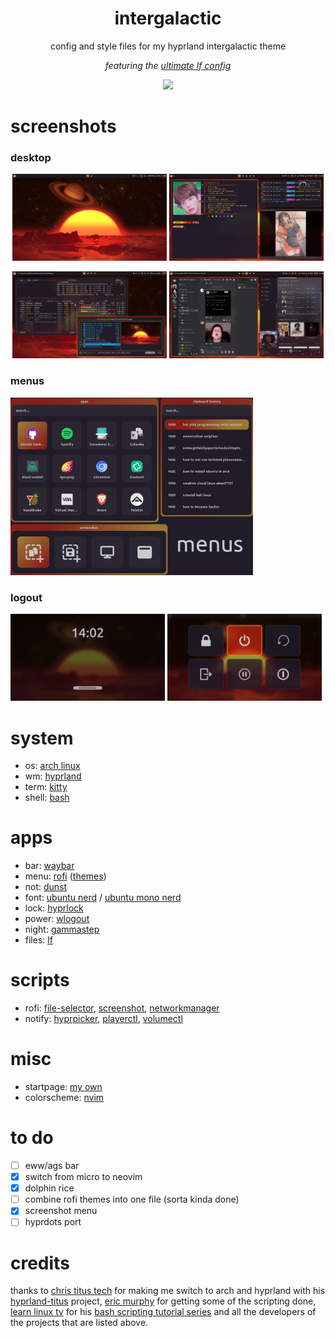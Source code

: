 <div align="center">
 <h1>intergalactic</h1>
 <p>config and style files for my hyprland intergalactic theme</p>
 <p><i>featuring the <a href="https://github.com/cafreo/hyprland-intergalactic/tree/main/dotconfig/lf">ultimate lf config</i></a></p>
 <p><a href="https://github.com/zemmsoares/awesome-rices"> <img src="https://raw.githubusercontent.com/zemmsoares/awesome-rices/main/assets/awesome-rice-badge.svg"></a></p>
 </div>
 
 # screenshots
 
 ### desktop
 
 <div align="center">
 <p><img width=49% src="screenshots/screenshot1.png"/> <img width=49% src="screenshots/screenshot2.png"/></p>
 <p><img width=49% src="screenshots/screenshot3.png"/> <img width=49% src="screenshots/screenshot4.png"/></p>
 </div>
 
 ### menus
 
  <p><img width=77% src="screenshots/screenshot5.png"/></p>
 
 ### logout
 
<p><img width=49% src="screenshots/screenshot7.png"/> <img width=49% src="screenshots/screenshot6.png"/></p>
 
 # system
 - os: [arch linux](https://archlinux.org)
 - wm: [hyprland](https://github.com/hyprwm/Hyprland)
 - term: [kitty](https://github.com/kovidgoyal/kitty)
 - shell: [bash](https://www.gnu.org/software/bash/)

 # apps
 - bar: [waybar](https://github.com/Alexays/Waybar)
 - menu: [rofi](https://github.com/davatorium/rofi) ([themes](https://github.com/adi1090x/rofi))
 - not: [dunst](https://github.com/dunst-project/dunst)
 - font: [ubuntu nerd](https://www.nerdfonts.com/font-downloads) / [ubuntu mono nerd](https://www.nerdfonts.com/font-downloads)
 - lock: [hyprlock](https://github.com/hyprwm/hyprlock)
 - power: [wlogout](https://github.com/ArtsyMacaw/wlogout)
 - night: [gammastep](https://gitlab.com/chinstrap/gammastep)
 - files: [lf](https://github.com/gokcehan/lf)

 # scripts
 - rofi: [file-selector](https://gitlab.com/matclab/rofi-file-selector/-/tree/master/), [screenshot](https://github.com/cafreo/hyprland-intergalactic/blob/main/scripts/rofi/rofi-screenshot.sh), [networkmanager](https://github.com/cafreo/hyprland-intergalactic/blob/main/scripts/rofi/rofi-networkmanager.sh)
 - notify: [hyprpicker](https://github.com/cafreo/hyprland-intergalactic/blob/main/dotconfig/notify-send/scripts/notify_hyprpicker.sh), [playerctl](https://github.com/cafreo/hyprland-intergalactic/blob/main/dotconfig/notify-send/scripts/notify_playerctl.sh), [volumectl](https://github.com/cafreo/hyprland-intergalactic/blob/main/dotconfig/notify-send/scripts/notify_volumectl.sh)

 # misc

 - startpage: [my own](https://github.com/cafreo/startpage)
 - colorscheme: [nvim](https://github.com/cafreo/intergalactic.nvim )

 # to do
 - [ ] eww/ags bar
 - [x] switch from micro to neovim
 - [x] dolphin rice
 - [ ] combine rofi themes into one file (sorta kinda done)
 - [x] screenshot menu
 - [ ] hyprdots port

 # credits
thanks to [chris titus tech](https://github.com/ChrisTitusTech) for making me switch to arch and hyprland with his [hyprland-titus](https://github.com/ChrisTitusTech/hyprland-titus) project, [eric murphy](https://github.com/ericmurphyxyz) for getting some of the scripting done, [learn linux tv](https://www.youtube.com/channel/UCxQKHvKbmSzGMvUrVtJYnUA) for his [bash scripting tutorial series](https://www.youtube.com/playlist?list=PLT98CRl2KxKGj-VKtApD8-zCqSaN2mD4w) and all the developers of the projects that are listed above.
